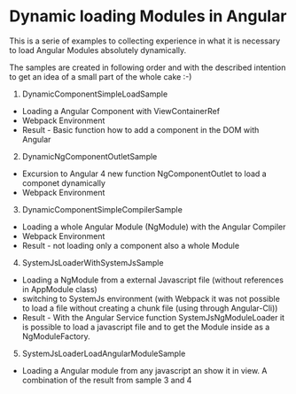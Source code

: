 # Dynamic loading Modules in Angular

This is a serie of examples to collecting experience in what it is necessary to load Angular Modules absolutely dynamically.

The samples are created in following order and with the described intention to get an idea of a small part of the whole cake :-)

1. DynamicComponentSimpleLoadSample
  * Loading a Angular Component with ViewContainerRef  
  * Webpack Environment
  * Result - Basic function how to add a component in the DOM with Angular
2. DynamicNgComponentOutletSample
  * Excursion to Angular 4 new function NgComponentOutlet to load a componet dynamically 
  * Webpack Environment
3. DynamicComponentSimpleCompilerSample
  * Loading a whole Angular Module (NgModule) with the Angular Compiler  
  * Webpack Environment
  * Result - not loading only a component also a whole Module
4. SystemJsLoaderWithSystemJsSample
  * Loading a NgModule from a external Javascript file (without references in AppModule class)  
  * switching to SystemJs environment (with Webpack it was not possible to load a file without creating a chunk file (using through Angular-Cli))  
  * Result - With the Angular Service function SystemJsNgModuleLoader it is possible to load a javascript file and to get the Module inside as a NgModuleFactory.
5. SystemJsLoaderLoadAngularModuleSample
  * Loading a Angular module from any javascript an show it in view. A combination of the result from sample 3 and 4  
  